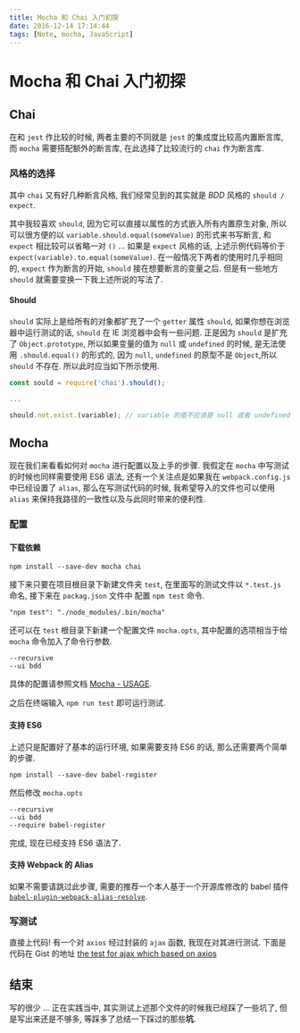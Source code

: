 ```yaml
---
title: Mocha 和 Chai 入门初探
date: 2016-12-14 17:14:44
tags: [Note, mocha, JavaScript]
---
```


# Mocha 和 Chai 入门初探

## Chai

在和 `jest` 作比较的时候, 两者主要的不同就是 `jest` 的集成度比较高内置断言库, 而 `mocha` 需要搭配额外的断言库, 在此选择了比较流行的 `chai` 作为断言库.

### 风格的选择

其中 `chai` 又有好几种断言风格, 我们经常见到的其实就是 *BDD* 风格的 `should / expect`.

其中我较喜欢 `should`, 因为它可以直接以属性的方式嵌入所有内置原生对象, 所以可以很方便的以 `variable.should.equal(someValue)` 的形式来书写断言, 和 `expect` 相比较可以省略一对 `()` ... 如果是 `expect` 风格的话, 上述示例代码等价于 `expect(variable).to.equal(someValue)`. 在一般情况下两者的使用时几乎相同的, `expect` 作为断言的开始, `should` 接在想要断言的变量之后. 但是有一些地方 `should` 就需要变换一下我上述所说的写法了.

#### Should

`should` 实际上是给所有的对象都扩充了一个 `getter` 属性 `should`, 如果你想在浏览器中运行测试的话, `should` 在 IE 浏览器中会有一些问题. 正是因为 `should` 是扩充了 `Object.prototype`, 所以如果变量的值为 `null` 或 `undefined` 的时候, 是无法使用 `.should.equal()` 的形式的, 因为 `null`, `undefined` 的原型不是 `Object`,所以`should` 不存在. 所以此时应当如下所示使用.

```javascript
const sould = require('chai').should();

...

should.not.exist.(variable); // variable 的值不应该是 null 或者 undefined
```

## Mocha

现在我们来看看如何对 `mocha` 进行配置以及上手的步骤. 我假定在 `mocha` 中写测试的时候也同样需要使用 ES6 语法, 还有一个关注点是如果我在 `webpack.config.js` 中已经设置了 `alias`, 那么在写测试代码的时候, 我希望导入的文件也可以使用 `alias` 来保持我路径的一致性以及与此同时带来的便利性.

### 配置

#### 下载依赖

```shell
npm install --save-dev mocha chai
```

接下来只要在项目根目录下新建文件夹 `test`, 在里面写的测试文件以 `*.test.js` 命名, 接下来在 `packag.json` 文件中 配置 `npm test` 命令.

```
"npm test": "./node_modules/.bin/mocha"
```

还可以在 `test` 根目录下新建一个配置文件 `mocha.opts`, 其中配置的选项相当于给 `mocha` 命令加入了命令行参数.

```
--recursive
--ui bdd
```

具体的配置请参照文档 [Mocha - USAGE](http://mochajs.org/#usage).

之后在终端输入 `npm run test` 即可运行测试.
#### 支持 ES6

上述只是配置好了基本的运行环境, 如果需要支持 ES6 的话, 那么还需要两个简单的步骤.

```
npm install --save-dev babel-register
```

然后修改 `mocha.opts`

```
--recursive
--ui bdd
--require babel-register
```

完成, 现在已经支持 ES6 语法了.

#### 支持 Webpack 的 Alias

如果不需要请跳过此步骤, 需要的推荐一个本人基于一个开源库修改的 babel 插件 [`babel-plugin-webpack-alias-resolve`](https://github.com/chengjianhua/babel-plugin-webpack-alias-resolve).

### 写测试

直接上代码! 有一个对 `axios` 经过封装的 `ajax` 函数, 我现在对其进行测试. 下面是代码在 Gist 的地址 [the test for ajax which based on axios](https://gist.github.com/chengjianhua/08356304f95f477dba6f3cb977a6aa08)

## 结束

写的很少 ... 正在实践当中, 其实测试上述那个文件的时候我已经踩了一些坑了, 但是写出来还是不够多, 等踩多了总结一下踩过的那些**坑**.